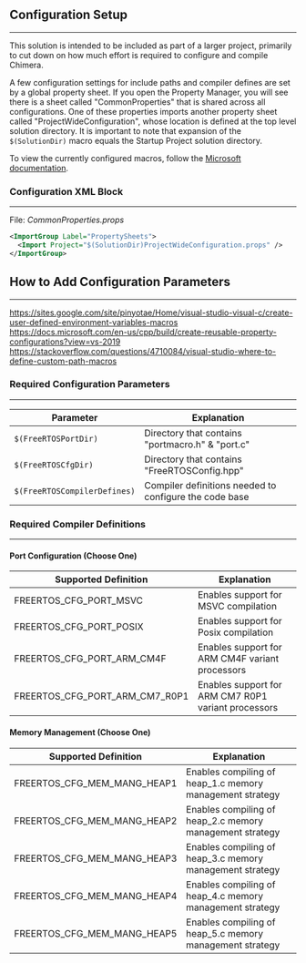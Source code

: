 ## Configuration Setup
-----------------------
This solution is intended to be included as part of a larger project, primarily to cut down on how much effort is required 
to configure and compile Chimera. 


A few configuration settings for include paths and compiler defines are set by a global property sheet. If you open the 
Property Manager, you will see there is a sheet called "CommonProperties" that is shared across all configurations. One of 
these properties imports another property sheet called "ProjectWideConfiguration", whose location is defined at the top 
level solution directory. It is important to note that expansion of the `$(SolutionDir)` macro equals the Startup Project 
solution directory. 

To view the currently configured macros, follow the 
[Microsoft documentation](https://docs.microsoft.com/en-us/cpp/build/reference/common-macros-for-build-commands-and-properties?view=vs-2019).

### Configuration XML Block
---------------------------
File: *CommonProperties.props*
```xml
<ImportGroup Label="PropertySheets">
  <Import Project="$(SolutionDir)ProjectWideConfiguration.props" />
</ImportGroup>
```

## How to Add Configuration Parameters
---------------------------------------
https://sites.google.com/site/pinyotae/Home/visual-studio-visual-c/create-user-defined-environment-variables-macros  
https://docs.microsoft.com/en-us/cpp/build/create-reusable-property-configurations?view=vs-2019  
https://stackoverflow.com/questions/4710084/visual-studio-where-to-define-custom-path-macros

### Required Configuration Parameters
-------------------------------------
| Parameter                    | Explanation                                            |
|------------------------------|--------------------------------------------------------|
| `$(FreeRTOSPortDir)`         | Directory that contains "portmacro.h" & "port.c"       |
| `$(FreeRTOSCfgDir)`          | Directory that contains "FreeRTOSConfig.hpp"           |
| `$(FreeRTOSCompilerDefines)` | Compiler definitions needed to configure the code base |

### Required Compiler Definitions
-------------------------------------
#### Port Configuration (Choose One)
| Supported Definition           | Explanation                                         |
|--------------------------------|-----------------------------------------------------|
| FREERTOS_CFG_PORT_MSVC         | Enables support for MSVC compilation                |
| FREERTOS_CFG_PORT_POSIX        | Enables support for Posix compilation               |
| FREERTOS_CFG_PORT_ARM_CM4F     | Enables support for ARM CM4F variant processors     |
| FREERTOS_CFG_PORT_ARM_CM7_R0P1 | Enables support for ARM CM7 R0P1 variant processors |

#### Memory Management (Choose One)
| Supported Definition        | Explanation                                              |
|-----------------------------|----------------------------------------------------------|
| FREERTOS_CFG_MEM_MANG_HEAP1 | Enables compiling of heap_1.c memory management strategy |
| FREERTOS_CFG_MEM_MANG_HEAP2 | Enables compiling of heap_2.c memory management strategy |
| FREERTOS_CFG_MEM_MANG_HEAP3 | Enables compiling of heap_3.c memory management strategy |
| FREERTOS_CFG_MEM_MANG_HEAP4 | Enables compiling of heap_4.c memory management strategy |
| FREERTOS_CFG_MEM_MANG_HEAP5 | Enables compiling of heap_5.c memory management strategy |